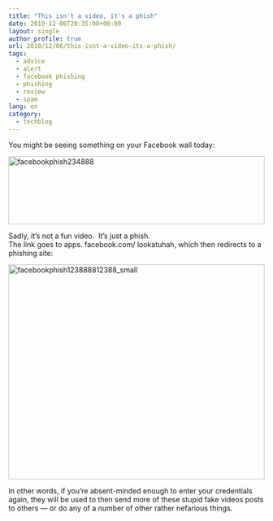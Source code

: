 ```yaml
---
title: "This isn't a video, it's a phish"
date: 2010-12-06T20:35:00+00:00
layout: single
author_profile: true
url: 2010/12/06/this-isnt-a-video-its-a-phish/
tags:
  - advice
  - alert
  - facebook phishing
  - phishing
  - review
  - spam
lang: en
category: 
  - techblog
---
```

You might be seeing something on your Facebook wall today:

[<img title="facebookphish234888" border="0" alt="facebookphish234888" src="http://lh5.ggpht.com/_vaUVXcmC3OI/TP1CBi0xAbI/AAAAAAAADW8/5gsn1USPa8s/facebookphish234888_thumb%5B1%5D.png?imgmax=800" width="504" height="134" />](http://lh3.ggpht.com/_vaUVXcmC3OI/TP1B88N-OkI/AAAAAAAADW4/H0Aiu4Gh2Y8/s1600-h/facebookphish234888%5B3%5D.png)

Sadly, it’s not a fun video.  It’s just a phish.  
The link goes to apps. facebook.com/ lookatuhah, which then redirects to a phishing site:

[<img title="facebookphish123888812388_small" border="0" alt="facebookphish123888812388_small" src="http://lh5.ggpht.com/_vaUVXcmC3OI/TP1CHP1TdRI/AAAAAAAADXE/Ho-m7ZN3FUA/facebookphish123888812388_small_thumb%5B1%5D.jpg?imgmax=800" width="504" height="423" />](http://lh3.ggpht.com/_vaUVXcmC3OI/TP1CDeFgi0I/AAAAAAAADXA/k5RVszcAO8s/s1600-h/facebookphish123888812388_small%5B3%5D.jpg)

In other words, if you’re absent-minded enough to enter your credentials again, they will be used to then send more of these stupid fake videos posts to others — or do any of a number of other rather nefarious things.